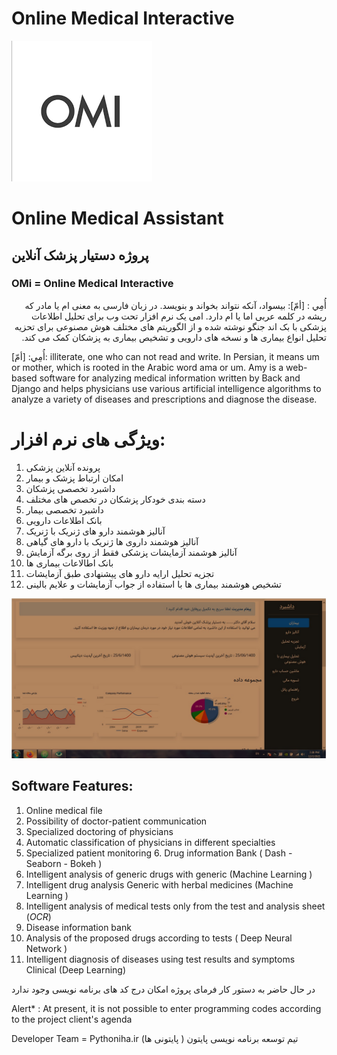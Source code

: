 # **Online Medical Interactive**
![The San Juan Mountains are beautiful!](https://github.com/Pythoniha/OMI/blob/main/index.png)
# **Online Medical Assistant**
## پروژه دستیار پزشک آنلاین

### **OMi  = Online Medical Interactive**


<dl dir='rtl'>
  أُمِي : [أمّ]: بيسواد، آنكه نتواند بخواند و بنويسد.
در زبان فارسی به معنی ام یا مادر که ریشه در کلمه عربی اما یا ام دارد.
امی یک نرم افزار تحت وب برای تحلیل اطلاعات پزشکی با بک اند جنگو نوشته شده و از الگوریتم های مختلف هوش مصنوعی برای تحزیه تحلیل انواع بیماری ها و نسخه های دارویی و تشخیص بیماری به پزشکان کمک می کند.</dl>

  أُمِي: [أمّ]: illiterate, one who can not read and write.
In Persian, it means um or mother, which is rooted in the Arabic word ama or um.
Amy is a web-based software for analyzing medical information written by Back and Django and helps physicians use various artificial intelligence algorithms to analyze a variety of diseases and prescriptions and diagnose the disease.

# ویژگی های نرم افزار:
1. پرونده آنلاین پزشکی
2. امکان ارتباط پزشک و بیمار
3. داشبرد تخصصی پزشکان
4. دسته بندی خودکار پزشکان در تخصص های مختلف
5. داشبرد تخصصی بیمار
6. بانک اطلاعات دارویی
7. آنالیز هوشمند دارو های ژنریک با ژنریک
8. آنالیز هوشمند داروی ها ژنریک با دارو های گیاهی
9.  آنالیز هوشمند آزمایشات پزشکی فقط از روی برگه آزمایش
10. بانک اطالاعات بیماری ها
11. تجزیه تحلیل ارایه دارو های پیشنهادی طبق آزمایشات
12. تشخیص هوشمند بیماری ها با استفاده از جواب آزمایشات و علایم بالینی



![The San Juan Mountains are beautiful!](https://github.com/Pythoniha/OMI/blob/main/front.jpg)



## Software Features:
1. Online medical file 
2. Possibility of doctor-patient communication 
3. Specialized doctoring of physicians 
4. Automatic classification of physicians in different specialties 
5. Specialized patient monitoring 6. Drug information Bank ( Dash - Seaborn - Bokeh )
7. Intelligent analysis of generic drugs with generic (Machine Learning )
8. Intelligent drug analysis Generic with herbal medicines (Machine Learning )
9. Intelligent analysis of medical tests only from the test and analysis sheet (_OCR_)
10. Disease information bank 
11. Analysis of the proposed drugs according to tests ( Deep Neural Network )
12. Intelligent diagnosis of diseases using test results and symptoms Clinical (Deep Learning)



در حال حاضر به دستور کار فرمای پروژه امکان درج کد های برنامه نویسی وجود ندارد

Alert* : At present, it is not possible to enter programming codes according to the project client's agenda



Developer Team = Pythoniha.ir
تیم توسعه برنامه نویسی پایتون ( پایتونی ها)
